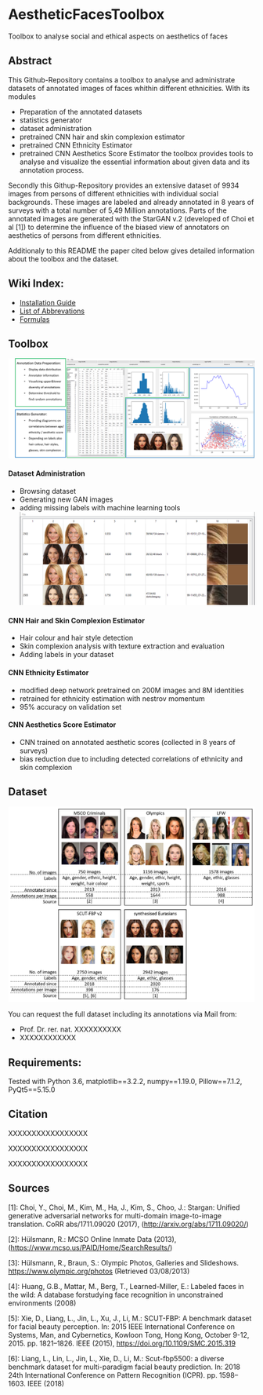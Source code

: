 # AestheticFacesToolbox
Toolbox to analyse social and ethical aspects on aesthetics of faces

## Abstract
This Github-Repository contains a toolbox to analyse and administrate datasets of annotated images of 
faces whithin different ethnicities. With its modules
* Preparation of the annotated datasets
* statistics generator
* dataset administration
* pretrained CNN hair and skin complexion estimator
* pretrained CNN Ethnicity Estimator
* pretrained CNN Aesthetics Score Estimator
the toolbox provides tools to analyse and visualize the essential information about given data and its annotation process.
 
Secondly this Githup-Repository provides an extensive dataset of 9934 images from persons of different ethnicities 
with individual social backgrounds. These images are labeled and already annotated in 8 years of surveys with a total number 
of 5,49 Million annotations. Parts of the annotated images are generated with the StarGAN v.2 \(developed of Choi et al \[1\]\) 
to determine the influence of the biased view of annotators on aesthetics of persons from different ethnicities.

Additionaly to this README the paper cited below gives detailed information about the toolbox and the dataset.  	

## Wiki Index:
* [Installation Guide](../../wiki/Installation-Guide/)
* [List of Abbrevations](../../wiki/List-of-Abbreviations-and-Acronyms/)
* [Formulas](../../wiki/Formula/)

## Toolbox
![Aesthetic Faces Toolbox](img/aesthetic_toolbox.png)

#### Dataset Administration
* Browsing dataset
* Generating new GAN images
* adding missing labels with machine learning tools
![Dataset Explorer](img/Dataset_Explorer.png)

#### CNN Hair and Skin Complexion Estimator
* Hair colour and hair style detection 
* Skin complexion analysis with texture extraction and evaluation
* Adding labels in your dataset
	
#### CNN Ethnicity Estimator
* modified deep network pretrained on 200M images and 8M identities
* retrained for ethnicity estimation with nestrov momentum
* 95% accuracy on validation set
	
#### CNN Aesthetics Score Estimator
* CNN trained on annotated aesthetic scores (collected in 8 years of surveys)
* bias reduction due to including detected correlations of ethnicity and skin complexion
	
## Dataset
![Dataset Overview](img/Dataset.png)

You can request the full dataset including its annotations via Mail from: 
* Prof. Dr. rer. nat. XXXXXXXXXX
* XXXXXXXXXXXX

## Requirements:
Tested with Python 3.6, matplotlib==3.2.2, numpy==1.19.0, Pillow==7.1.2, PyQt5==5.15.0

## Citation
XXXXXXXXXXXXXXXXX

XXXXXXXXXXXXXXXXX

XXXXXXXXXXXXXXXXX

## Sources
[1]:	Choi, Y., Choi, M., Kim, M., Ha, J., Kim, S., Choo, J.: Stargan: Unified generative adversarial networks for multi-domain image-to-image translation. CoRR abs/1711.09020 (2017), (http://arxiv.org/abs/1711.09020/)

[2]:	Hülsmann, R.: MCSO Online Inmate Data (2013), (https://www.mcso.us/PAID/Home/SearchResults/)

[3]:	Hülsmann, R., Braun, S.: Olympic Photos, Galleries and Slideshows. https://www.olympic.org/photos (Retrieved 03/08/2013)

[4]:	Huang, G.B., Mattar, M., Berg, T., Learned-Miller, E.: Labeled faces in the wild: A database forstudying face recognition in unconstrained environments (2008)

[5]:	Xie, D., Liang, L., Jin, L., Xu, J., Li, M.: SCUT-FBP: A benchmark dataset for facial beauty perception. In: 2015 IEEE International Conference on Systems, Man, and Cybernetics, Kowloon Tong, Hong Kong, October 9-12, 2015. pp. 1821–1826. IEEE (2015), https://doi.org/10.1109/SMC.2015.319

[6]:	Liang, L., Lin, L., Jin, L., Xie, D., Li, M.: Scut-fbp5500: a diverse benchmark dataset for multi-paradigm facial beauty prediction. In: 2018 24th International Conference on Pattern Recognition (ICPR). pp. 1598–1603. IEEE (2018)

